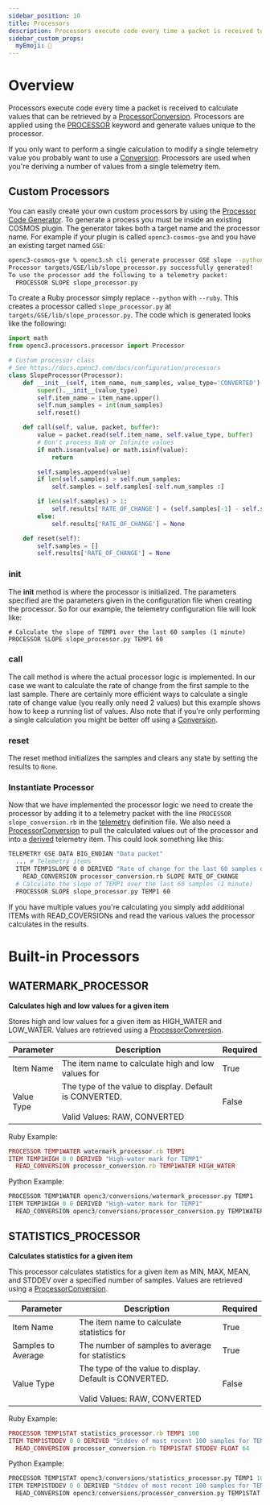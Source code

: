 ```yaml
---
sidebar_position: 10
title: Processors
description: Processors execute code every time a packet is received to calculate values
sidebar_custom_props:
  myEmoji: 🧮
---
```


<!-- Be sure to edit _processors.md because processors.md is a generated file -->

# Overview

Processors execute code every time a packet is received to calculate values that can be retrieved by a [ProcessorConversion](/docs/configuration/conversions#processor_conversion). Processors are applied using the [PROCESSOR](/docs/configuration/telemetry#processor) keyword and generate values unique to the processor.

If you only want to perform a single calculation to modify a single telemetry value you probably want to use a [Conversion](/docs/configuration/conversions). Processors are used when you're deriving a number of values from a single telemetry item.

## Custom Processors

You can easily create your own custom processors by using the [Processor Code Generator](/docs/getting-started/generators#processor-generator). To generate a process you must be inside an existing COSMOS plugin. The generator takes both a target name and the processor name. For example if your plugin is called `openc3-cosmos-gse` and you have an existing target named `GSE`:

```bash
openc3-cosmos-gse % openc3.sh cli generate processor GSE slope --python
Processor targets/GSE/lib/slope_processor.py successfully generated!
To use the processor add the following to a telemetry packet:
  PROCESSOR SLOPE slope_processor.py
```

To create a Ruby processor simply replace `--python` with `--ruby`. This creates a processor called `slope_processor.py` at `targets/GSE/lib/slope_processor.py`. The code which is generated looks like the following:

```python
import math
from openc3.processors.processor import Processor

# Custom processor class
# See https://docs.openc3.com/docs/configuration/processors
class SlopeProcessor(Processor):
    def __init__(self, item_name, num_samples, value_type='CONVERTED'):
        super().__init__(value_type)
        self.item_name = item_name.upper()
        self.num_samples = int(num_samples)
        self.reset()

    def call(self, value, packet, buffer):
        value = packet.read(self.item_name, self.value_type, buffer)
        # Don't process NaN or Infinite values
        if math.isnan(value) or math.isinf(value):
            return

        self.samples.append(value)
        if len(self.samples) > self.num_samples:
            self.samples = self.samples[-self.num_samples :]

        if len(self.samples) > 1:
            self.results['RATE_OF_CHANGE'] = (self.samples[-1] - self.samples[0]) / (len(self.samples) - 1)
        else:
            self.results['RATE_OF_CHANGE'] = None

    def reset(self):
        self.samples = []
        self.results['RATE_OF_CHANGE'] = None
```

### **init**

The **init** method is where the processor is initialized. The parameters specified are the parameters given in the configuration file when creating the processor. So for our example, the telemetry configuration file will look like:

```
# Calculate the slope of TEMP1 over the last 60 samples (1 minute)
PROCESSOR SLOPE slope_processor.py TEMP1 60
```

### call

The call method is where the actual processor logic is implemented. In our case we want to calculate the rate of change from the first sample to the last sample. There are certainly more efficient ways to calculate a single rate of change value (you really only need 2 values) but this example shows how to keep a running list of values. Also note that if you're only performing a single calculation you might be better off using a [Conversion](/docs/configuration/conversions).

### reset

The reset method initializes the samples and clears any state by setting the results to `None`.

### Instantiate Processor

Now that we have implemented the processor logic we need to create the processor by adding it to a telemetry packet with the line `PROCESSOR slope_conversion.rb` in the [telemetry](/docs/configuration/telemetry) definition file. We also need a [ProcessorConversion](/docs/configuration/conversions#processor_conversion) to pull the calculated values out of the processor and into a [derived](/docs/configuration/telemetry#derived-items) telemetry item. This could look something like this:

```bash
TELEMETRY GSE DATA BIG_ENDIAN "Data packet"
  ... # Telemetry items
  ITEM TEMP1SLOPE 0 0 DERIVED "Rate of change for the last 60 samples of TEMP1"
    READ_CONVERSION processor_conversion.rb SLOPE RATE_OF_CHANGE
  # Calculate the slope of TEMP1 over the last 60 samples (1 minute)
  PROCESSOR SLOPE slope_processor.py TEMP1 60
```

If you have multiple values you're calculating you simply add additional ITEMs with READ_COVERSIONs and read the various values the processor calculates in the results.

# Built-in Processors


## WATERMARK_PROCESSOR
**Calculates high and low values for a given item**

Stores high and low values for a given item as HIGH_WATER and LOW_WATER.
Values are retrieved using a [ProcessorConversion](/docs/configuration/conversions#processor_conversion).


| Parameter | Description | Required |
|-----------|-------------|----------|
| Item Name | The item name to calculate high and low values for | True |
| Value Type | The type of the value to display. Default is CONVERTED.<br/><br/>Valid Values: <span class="values">RAW, CONVERTED</span> | False |

Ruby Example:
```ruby
PROCESSOR TEMP1WATER watermark_processor.rb TEMP1
ITEM TEMP1HIGH 0 0 DERIVED "High-water mark for TEMP1"
  READ_CONVERSION processor_conversion.rb TEMP1WATER HIGH_WATER
```

Python Example:
```python
PROCESSOR TEMP1WATER openc3/conversions/watermark_processor.py TEMP1
ITEM TEMP1HIGH 0 0 DERIVED "High-water mark for TEMP1"
  READ_CONVERSION openc3/conversions/processor_conversion.py TEMP1WATER HIGH_WATER
```

## STATISTICS_PROCESSOR
**Calculates statistics for a given item**

This processor calculates statistics for a given item as MIN, MAX, MEAN, and STDDEV
over a specified number of samples. Values are retrieved using a [ProcessorConversion](/docs/configuration/conversions#processor_conversion).


| Parameter | Description | Required |
|-----------|-------------|----------|
| Item Name | The item name to calculate statistics for | True |
| Samples to Average | The number of samples to average for statistics | True |
| Value Type | The type of the value to display. Default is CONVERTED.<br/><br/>Valid Values: <span class="values">RAW, CONVERTED</span> | False |

Ruby Example:
```ruby
PROCESSOR TEMP1STAT statistics_processor.rb TEMP1 100
ITEM TEMP1STDDEV 0 0 DERIVED "Stddev of most recent 100 samples for TEMP1"
  READ_CONVERSION processor_conversion.rb TEMP1STAT STDDEV FLOAT 64
```

Python Example:
```python
PROCESSOR TEMP1STAT openc3/conversions/statistics_processor.py TEMP1 100
ITEM TEMP1STDDEV 0 0 DERIVED "Stddev of most recent 100 samples for TEMP1"
  READ_CONVERSION openc3/conversions/processor_conversion.py TEMP1STAT STDDEV FLOAT 64
```

